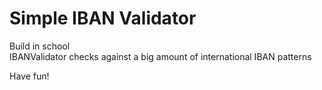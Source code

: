 # Simple IBAN Validator
Build in school  
IBANValidator checks against a big amount of international IBAN patterns  

Have fun! 